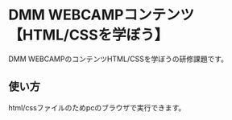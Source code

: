 # DMM WEBCAMPコンテンツ　【HTML/CSSを学ぼう】
DMM WEBCAMPのコンテンツHTML/CSSを学ぼうの研修課題です。
## 使い方
html/cssファイルのためpcのブラウザで実行できます。